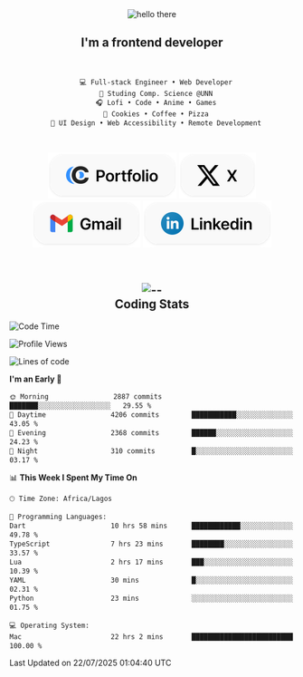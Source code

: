 <div align="center">
  
  <img src="https://readme-typing-svg.demolab.com?font=Fira+Code&weight=600&size=24&duration=4000&pause=300&color=3291FF&center=true&vCenter=true&random=false&width=300&height=24&lines=Hey+There;Hola;Namaste;Aloha;Bonjour;Konnichiwa" alt="hello there" height="36" width="300" />
  <h2>I'm a frontend developer</h2>
  
</div>

<br/>

<div align="center">
  
  ```
    💻 Full-stack Engineer • Web Developer
    💼 Studing Comp. Science @UNN
    🎧 Lofi • Code • Anime • Games
    🍪 Cookies • Coffee • Pizza
    📖 UI Design • Web Accessibility • Remote Development
  ```

</div>

<br/>

<div align="center">

  [![portfolio](./assets/badge-portfolio.svg)](https://okoyecharles.com)
  [![X](./assets/badge-x.svg)](https://x.com/okoyecharlesk)
  [![mail](./assets/badge-mail.svg)](mailto:okoyecharles509@gmail.com)
  [![linkedin](./assets/badge-linkedin.svg)](https://linkedin.com/in/okoyecharles)
  
</div>

<br/>



<div align="center">

  <h2>
    <img src="https://media.giphy.com/media/UVG0BN8TOMKkPOJS6e/giphy.gif?cid=790b7611dhvp8dydhh4r22mjr73owy4d5zzlo7s5zyk60w8s&ep=v1_stickers_search&rid=giphy.gif&ct=s" alt="--" height="50" width="50" />
    <br/>
    Coding Stats
  </h2>
  
</div>

<!--START_SECTION:waka-->
![Code Time](http://img.shields.io/badge/Code%20Time-703%20hrs%209%20mins-blue)

![Profile Views](http://img.shields.io/badge/Profile%20Views-3-blue)

![Lines of code](https://img.shields.io/badge/From%20Hello%20World%20I%27ve%20Written-9.0%20million%20lines%20of%20code-blue)

**I'm an Early 🐤** 

```text
🌞 Morning                2887 commits        ███████░░░░░░░░░░░░░░░░░░   29.55 % 
🌆 Daytime                4206 commits        ███████████░░░░░░░░░░░░░░   43.05 % 
🌃 Evening                2368 commits        ██████░░░░░░░░░░░░░░░░░░░   24.23 % 
🌙 Night                  310 commits         █░░░░░░░░░░░░░░░░░░░░░░░░   03.17 % 
```


📊 **This Week I Spent My Time On** 

```text
🕑︎ Time Zone: Africa/Lagos

💬 Programming Languages: 
Dart                     10 hrs 58 mins      ████████████░░░░░░░░░░░░░   49.78 % 
TypeScript               7 hrs 23 mins       ████████░░░░░░░░░░░░░░░░░   33.57 % 
Lua                      2 hrs 17 mins       ███░░░░░░░░░░░░░░░░░░░░░░   10.39 % 
YAML                     30 mins             █░░░░░░░░░░░░░░░░░░░░░░░░   02.31 % 
Python                   23 mins             ░░░░░░░░░░░░░░░░░░░░░░░░░   01.75 % 

💻 Operating System: 
Mac                      22 hrs 2 mins       █████████████████████████   100.00 % 
```


 Last Updated on 22/07/2025 01:04:40 UTC
<!--END_SECTION:waka-->
